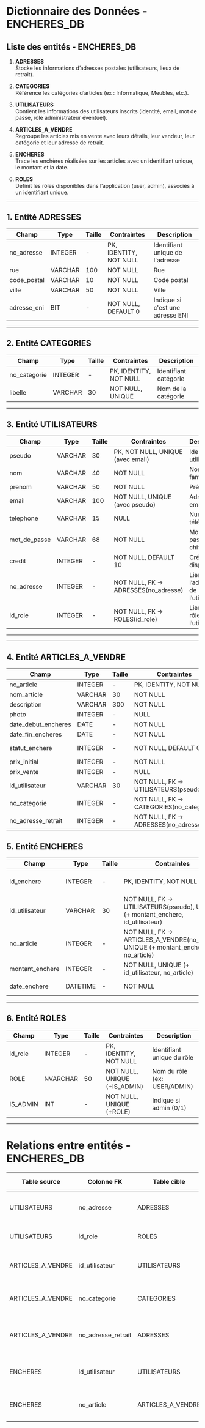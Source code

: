 # Dictionnaire des Données - ENCHERES_DB

## Liste des entités - ENCHERES_DB

1. **ADRESSES**  
   Stocke les informations d’adresses postales (utilisateurs, lieux de retrait).  

2. **CATEGORIES**  
   Référence les catégories d’articles (ex : Informatique, Meubles, etc.).  

3. **UTILISATEURS**  
   Contient les informations des utilisateurs inscrits (identité, email, mot de passe, rôle administrateur éventuel).  

4. **ARTICLES_A_VENDRE**  
   Regroupe les articles mis en vente avec leurs détails, leur vendeur, leur catégorie et leur adresse de retrait.  

5. **ENCHERES**  
   Trace les enchères réalisées sur les articles avec un identifiant unique, le montant et la date.  

6. **ROLES**  
   Définit les rôles disponibles dans l’application (user, admin), associés à un identifiant unique.  

---

## 1. Entité ADRESSES

| Champ        | Type      | Taille | Contraintes                  | Description                          |
|--------------|-----------|--------|------------------------------|--------------------------------------|
| no_adresse   | INTEGER   | -      | PK, IDENTITY, NOT NULL       | Identifiant unique de l'adresse      |
| rue          | VARCHAR   | 100    | NOT NULL                     | Rue                                  |
| code_postal  | VARCHAR   | 10     | NOT NULL                     | Code postal                          |
| ville        | VARCHAR   | 50     | NOT NULL                     | Ville                                |
| adresse_eni  | BIT       | -      | NOT NULL, DEFAULT 0          | Indique si c'est une adresse ENI     |

---

## 2. Entité CATEGORIES

| Champ        | Type    | Taille | Contraintes                  | Description               |
|--------------|---------|--------|------------------------------|---------------------------|
| no_categorie | INTEGER | -      | PK, IDENTITY, NOT NULL       | Identifiant catégorie     |
| libelle      | VARCHAR | 30     | NOT NULL, UNIQUE             | Nom de la catégorie       |

---

## 3. Entité UTILISATEURS

| Champ         | Type    | Taille | Contraintes                            | Description                       |
|---------------|---------|--------|----------------------------------------|-----------------------------------|
| pseudo        | VARCHAR | 30     | PK, NOT NULL, UNIQUE (avec email)      | Identifiant utilisateur           |
| nom           | VARCHAR | 40     | NOT NULL                               | Nom de famille                    |
| prenom        | VARCHAR | 50     | NOT NULL                               | Prénom                            |
| email         | VARCHAR | 100    | NOT NULL, UNIQUE (avec pseudo)         | Adresse email                     |
| telephone     | VARCHAR | 15     | NULL                                   | Numéro de téléphone               |
| mot_de_passe  | VARCHAR | 68     | NOT NULL                               | Mot de passe chiffré              |
| credit        | INTEGER | -      | NOT NULL, DEFAULT 10                   | Crédits disponibles               |
| no_adresse    | INTEGER | -      | NOT NULL, FK → ADRESSES(no_adresse)    | Lien vers l’adresse de l’utilisateur |
| id_role       | INTEGER | -      | NOT NULL, FK → ROLES(id_role)          | Lien vers le rôle de l’utilisateur |

---

---

## 4. Entité ARTICLES_A_VENDRE

| Champ              | Type    | Taille | Contraintes                                    | Description                          |
|--------------------|---------|--------|------------------------------------------------|--------------------------------------|
| no_article         | INTEGER | -      | PK, IDENTITY, NOT NULL                         | Identifiant de l’article             |
| nom_article        | VARCHAR | 30     | NOT NULL                                       | Nom de l’article                      |
| description        | VARCHAR | 300    | NOT NULL                                       | Description détaillée                 |
| photo              | INTEGER | -      | NULL                                           | Identifiant photo (optionnel)         |
| date_debut_encheres| DATE    | -      | NOT NULL                                       | Date de début de l’enchère           |
| date_fin_encheres  | DATE    | -      | NOT NULL                                       | Date de fin de l’enchère             |
| statut_enchere     | INTEGER | -      | NOT NULL, DEFAULT 0                            | Statut (0=pas commencée,1=active,2=clôturée,3=livrée,100=annulée) |
| prix_initial       | INTEGER | -      | NOT NULL                                       | Prix de départ                        |
| prix_vente         | INTEGER | -      | NULL                                           | Prix final (si vendu)                 |
| id_utilisateur     | VARCHAR | 30     | NOT NULL, FK → UTILISATEURS(pseudo)            | Utilisateur vendeur                   |
| no_categorie       | INTEGER | -      | NOT NULL, FK → CATEGORIES(no_categorie)        | Catégorie de l’article                |
| no_adresse_retrait | INTEGER | -      | NOT NULL, FK → ADRESSES(no_adresse)            | Adresse de retrait de l’article       |

## 5. Entité ENCHERES

| Champ           | Type     | Taille | Contraintes                                                                          | Description                     |
|-----------------|----------|--------|--------------------------------------------------------------------------------------|---------------------------------|
| id_enchere      | INTEGER  | -      | PK, IDENTITY, NOT NULL                                                               | Identifiant unique de l’enchère |
| id_utilisateur  | VARCHAR  | 30     | NOT NULL, FK → UTILISATEURS(pseudo), UNIQUE (+ montant_enchere, id_utilisateur)      | Utilisateur enchérisseur        |
| no_article      | INTEGER  | -      | NOT NULL, FK → ARTICLES_A_VENDRE(no_article), UNIQUE (+ montant_enchere, no_article) | Article concerné                |
| montant_enchere | INTEGER  | -      | NOT NULL, UNIQUE (+ id_utilisateur, no_article)                                      | Montant de l’enchère            |
| date_enchere    | DATETIME | -      | NOT NULL                                                                             | Date de l’enchère               |

---

## 6. Entité ROLES

| Champ    | Type     | Taille | Contraintes                  | Description                 |
|----------|----------|--------|------------------------------|-----------------------------|
| id_role  | INTEGER  | -      | PK, IDENTITY, NOT NULL       | Identifiant unique du rôle  |
| ROLE     | NVARCHAR | 50     | NOT NULL, UNIQUE (+IS_ADMIN) | Nom du rôle (ex: USER/ADMIN)|
| IS_ADMIN | INT      | -      | NOT NULL, UNIQUE (+ROLE)     | Indique si admin (0/1)      |


---

# Relations entre entités - ENCHERES_DB

| Table source        | Colonne FK          | Table cible      | Colonne PK      | Type de relation       |
|---------------------|---------------------|------------------|-----------------|------------------------|
| UTILISATEURS        | no_adresse          | ADRESSES         | no_adresse      | Plusieurs utilisateurs → une adresse |
| UTILISATEURS        | id_role             | ROLES            | id_role         | Plusieurs utilisateurs → une role    |
| ARTICLES_A_VENDRE   | id_utilisateur      | UTILISATEURS     | pseudo          | Plusieurs articles → un utilisateur  |
| ARTICLES_A_VENDRE   | no_categorie        | CATEGORIES       | no_categorie    | Plusieurs articles → une catégorie   |
| ARTICLES_A_VENDRE   | no_adresse_retrait  | ADRESSES         | no_adresse      | Plusieurs articles → une adresse de retrait |
| ENCHERES            | id_utilisateur      | UTILISATEURS     | pseudo          | Plusieurs enchères → un utilisateur  |
| ENCHERES            | no_article          | ARTICLES_A_VENDRE| no_article      | Plusieurs enchères → un article      |
